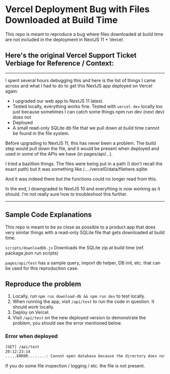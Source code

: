 # Vercel Deployment Bug with Files Downloaded at Build Time

This repo is meant to reproduce a bug where files downloaded at build time are not included in the deployment in NextJS 11 + Vercel.

## Here's the original Vercel Support Ticket Verbiage for Reference / Context:

---

I spent several hours debugging this and here is the list of things I came across and what I had to do to get this NextJS app deployed on Vercel again:

- I upgraded our web app to NextJS 11 latest.
- Tested locally, everything works fine. Tested with `vercel dev` locally too just because sometimes I can catch some things npm run dev (next dev) does not
- Deployed
- A small read-only SQLite db file that we pull down at build time cannot be found in the file system.

Before upgrading to NextJS 11, this has never been a problem. The build step would pull down the file, and it would be present when deployed and used in some of the APIs we have (in pages/api/...).

I tried a bazillion things. The files were being put in a path (I don't recall the exact path) but it was something like /..../vercel0/data/filehere.sqlite

And it was indeed there but the functions could no longer read from this.

In the end, I downgraded to NextJS 10 and everything is now working as it should. I'm not really sure how to troubleshoot this further.

---

## Sample Code Explanations

This repo is meant to be as close as possible to a product app that does very similar things with a read-only SQLite file that gets downloaded at build time.

`scripts/downloadDb.js` Downloads the SQLite zip at build time (ref. package.json run scripts)

`pages/api/test` has a sample query, import db helper, DB init, etc. that can be used for this reproduction case.

## Reproduce the problem

1. Locally, run `npm run download-db && npm run dev` to test locally.
2. When running the app, visit `/api/test` to run the code in question.  It should work locally.
3. Deploy on Vercel.
4. Visit `/api/test` on the new deployed version to demonstrate the problem, you should see the error mentioned below.

### Error when deployed

```bash
[GET] /api/test
20:12:23:14
.....ERROR........: Cannot open database because the directory does not exist
```

If you do some file inspection / logging / etc. the file is not present.


